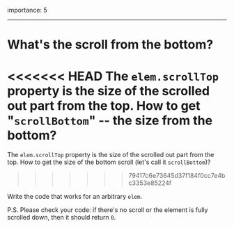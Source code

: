 importance: 5

---

# What's the scroll from the bottom?

<<<<<<< HEAD
The `elem.scrollTop` property is the size of the scrolled out part from the top. How to get "`scrollBottom`" -- the size from the bottom?
=======
The `elem.scrollTop` property is the size of the scrolled out part from the top. How to get the size of the bottom scroll (let's call it `scrollBottom`)?
>>>>>>> 79417c6e73645d37f184f0cc7e4bc3353e85224f

Write the code that works for an arbitrary `elem`.

P.S. Please check your code: if there's no scroll or the element is fully scrolled down, then it should return `0`.
